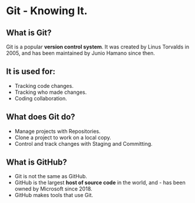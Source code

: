 # Git - Knowing It.

## What is Git?

Git is a popular **version control system**. It was created by Linus Torvalds in 2005, and has been maintained by Junio Hamano since then.

## It is used for:

- Tracking code changes.
- Tracking who made changes.
- Coding collaboration.

## What does Git do?

- Manage projects with Repositories.
- Clone a project to work on a local copy.
- Control and track changes with Staging and Committing.

## What is GitHub?

- Git is not the same as GitHub.
- GitHub is the largest **host of source code** in the world, and - has been owned by Microsoft since 2018.
- GitHub makes tools that use Git.

